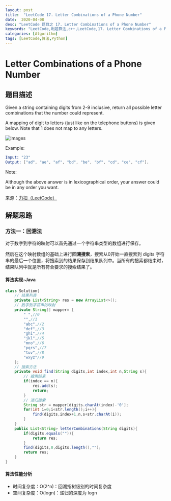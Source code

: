 ```yaml
---
layout: post
title:  "LeetCode 17. Letter Combinations of a Phone Number"
date:  2020-04-08
desc: "LeetCode 题目之 17. Letter Combinations of a Phone Number"
keywords: "LeetCode,刷题算法,c++,LeetCode,17. Letter Combinations of a Phone Number"
categories: [Algorithm]
tags: [LeetCode,算法,Python]
---
```

# Letter Combinations of a Phone Number

## 题目描述

Given a string containing digits from 2-9 inclusive, return all possible letter combinations that the number could represent.

A mapping of digit to letters (just like on the telephone buttons) is given below. Note that 1 does not map to any letters.

![images](http://upload.wikimedia.org/wikipedia/commons/thumb/7/73/Telephone-keypad2.svg/200px-Telephone-keypad2.svg.png)

Example:

```s
Input: "23"
Output: ["ad", "ae", "af", "bd", "be", "bf", "cd", "ce", "cf"].
```

Note:

Although the above answer is in lexicographical order, your answer could be in any order you want.

来源：[力扣（LeetCode）](https://leetcode-cn.com/problems/letter-combinations-of-a-phone-number)

## 解题思路

### 方法一：回溯法

对于数字到字符的映射可以首先通过一个字符串类型的数组进行保存。

然后在这个映射数组的基础上进行**回溯搜索**，搜索从0开始一直搜索到 digits 字符串的最后一个位置，将搜索到的结果保存到结果队列中。当所有的搜索都结束时，结果队列中就是所有符合要求的搜索结果了。

#### 算法实现-Java

```java
class Solution{
    // 结果列表
    private List<String> res = new ArrayList<>();
    // 数字到字符串的映射
    private String[] mapper= {
        " ",//0
        "",//1
        "abc",//2
        "def",//3
        "ghi",//4
        "jkl",//5
        "mno",//6
        "pqrs",//7
        "tuv",//8
        "wxyz"//9
    };
    // 搜索方法
    private void find(String digits,int index,int n,String s){
        // 搜索结束
        if(index == n){
            res.add(s);
            return;
        }
        // 递归搜索
        String str = mapper[digits.charAt(index)-'0'];
        for(int i=0;i<str.length();i++){
            find(digits,index+1,n,s+str.charAt(i));
        }
    }
    public List<String> letterCombinations(String digits){
        if(digits.equals("")){
            return res;
        }
        find(digits,0,digits.length(),"");
        return res;
    }
}
```

#### 算法性能分析

- 时间复杂度：O(2^n)：回溯指树级别的时间复杂度
- 空间复杂度：O(logn)：递归的深度为 logn
